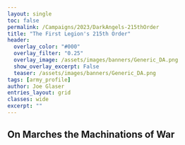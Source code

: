 ```yaml
---
layout: single
toc: false
permalink: /Campaigns/2023/DarkAngels-215thOrder
title: "The First Legion's 215th Order"
header:
  overlay_color: "#000"
  overlay_filter: "0.25"
  overlay_image: /assets/images/banners/Generic_DA.png
  show_overlay_excerpt: False
  teaser: /assets/images/banners/Generic_DA.png
tags: [army_profile]
author: Joe Glaser
entries_layout: grid
classes: wide
excerpt: ""
---
```


## On Marches the Machinations of War